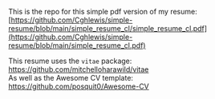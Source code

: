 
This is the repo for this simple pdf version of my resume: [https://github.com/Cghlewis/simple-resume/blob/main/simple_resume_cl/simple_resume_cl.pdf](https://github.com/Cghlewis/simple-resume/blob/main/simple_resume_cl.pdf)

This resume uses the `vitae` package: https://github.com/mitchelloharawild/vitae  
As well as the Awesome CV template: https://github.com/posquit0/Awesome-CV
